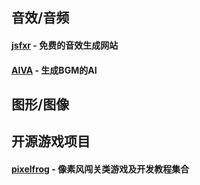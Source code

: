 ## 音效/音频

#### [jsfxr](https://sfxr.me/) - 免费的音效生成网站



#### [AIVA](https://www.aiva.ai/) - 生成BGM的AI




## 图形/图像
#### 



## 开源游戏项目
#### [pixelfrog](https://pixelfrog-assets.itch.io/pixel-adventure-1) - 像素风闯关类游戏及开发教程集合








